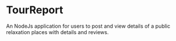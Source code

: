# TourReport
An NodeJs application for users to post and view details of a public relaxation places with details and reviews. 
